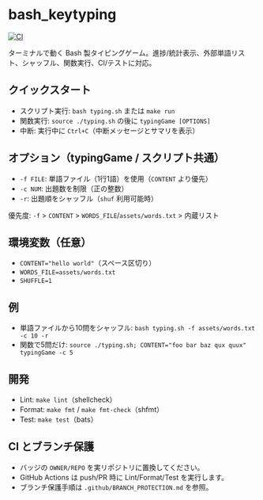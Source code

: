 # bash_keytyping

[![CI](https://github.com/OWNER/REPO/actions/workflows/ci.yml/badge.svg)](https://github.com/OWNER/REPO/actions/workflows/ci.yml)

ターミナルで動く Bash 製タイピングゲーム。進捗/統計表示、外部単語リスト、シャッフル、関数実行、CI/テストに対応。

## クイックスタート
- スクリプト実行: `bash typing.sh` または `make run`
- 関数実行: `source ./typing.sh` の後に `typingGame [OPTIONS]`
- 中断: 実行中に `Ctrl+C`（中断メッセージとサマリを表示）

## オプション（typingGame / スクリプト共通）
- `-f FILE`: 単語ファイル（1行1語）を使用（`CONTENT` より優先）
- `-c NUM`: 出題数を制限（正の整数）
- `-r`: 出題順をシャッフル（`shuf` 利用可能時）

優先度: `-f` > `CONTENT` > `WORDS_FILE`/`assets/words.txt` > 内蔵リスト

## 環境変数（任意）
- `CONTENT="hello world"`（スペース区切り）
- `WORDS_FILE=assets/words.txt`
- `SHUFFLE=1`

## 例
- 単語ファイルから10問をシャッフル: `bash typing.sh -f assets/words.txt -c 10 -r`
- 関数で5問だけ: `source ./typing.sh; CONTENT="foo bar baz qux quux" typingGame -c 5`

## 開発
- Lint: `make lint`（shellcheck）
- Format: `make fmt` / `make fmt-check`（shfmt）
- Test: `make test`（bats）

## CI とブランチ保護
- バッジの `OWNER/REPO` を実リポジトリに置換してください。
- GitHub Actions は push/PR 時に Lint/Format/Test を実行します。
- ブランチ保護手順は `.github/BRANCH_PROTECTION.md` を参照。
